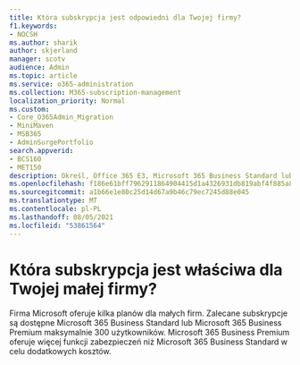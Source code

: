 ```yaml
---
title: Która subskrypcja jest odpowiedni dla Twojej firmy?
f1.keywords:
- NOCSH
ms.author: sharik
author: skjerland
manager: scotv
audience: Admin
ms.topic: article
ms.service: o365-administration
ms.collection: M365-subscription-management
localization_priority: Normal
ms.custom:
- Core_O365Admin_Migration
- MiniMaven
- MSB365
- AdminSurgePortfolio
search.appverid:
- BCS160
- MET150
description: Określ, Office 365 E3, Microsoft 365 Business Standard lub Microsoft 365 Business Premium odpowiednie dla Twojej firmy.
ms.openlocfilehash: f186e61bff7962911864904415d1a4326931db819abf4f885a87132fd23290f4
ms.sourcegitcommit: a1b66e1e80c25d14d67a9b46c79ec7245d88e045
ms.translationtype: MT
ms.contentlocale: pl-PL
ms.lasthandoff: 08/05/2021
ms.locfileid: "53861564"
---
```

# <a name="what-subscription-is-right-for-your-small-business"></a>Która subskrypcja jest właściwa dla Twojej małej firmy?

Firma Microsoft oferuje kilka planów dla małych firm. Zalecane subskrypcje są dostępne Microsoft 365 Business Standard lub Microsoft 365 Business Premium maksymalnie 300 użytkowników. Microsoft 365 Business Premium oferuje więcej funkcji zabezpieczeń niż Microsoft 365 Business Standard w celu dodatkowych kosztów.
